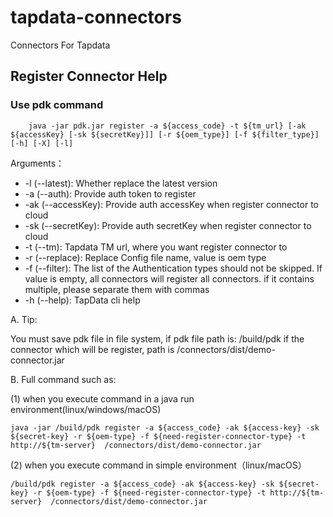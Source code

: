 # tapdata-connectors
Connectors For Tapdata

## Register Connector Help

### Use **pdk** command

```shell
    java -jar pdk.jar register -a ${access_code} -t ${tm_url} [-ak ${accessKey} [-sk ${secretKey}]] [-r ${oem_type}] [-f ${filter_type}] [-h] [-X] [-l]
```

Arguments：
  - -l  (--latest): Whether replace the latest version
  - -a (--auth): Provide auth token to register
  - -ak (--accessKey): Provide auth accessKey when register connector to cloud 
  - -sk (--secretKey): Provide auth secretKey when register connector to cloud 
  - -t (--tm): Tapdata TM url, where you want register connector to
  - -r (--replace): Replace Config file name, value is oem type
  - -f (--filter): The list of the Authentication types should not be skipped. If value is empty, all connectors will register all connectors. if it contains multiple, please separate them with commas
  - -h (--help): TapData cli help
  
A. Tip: 
    
You must save pdk file in file system, if pdk file path is: /build/pdk
if the connector which will be register, path is /connectors/dist/demo-connector.jar

B. Full command such as:

 (1) when you execute command in a java run environment(linux/windows/macOS)

```shell
java -jar /build/pdk register -a ${access_code} -ak ${access-key} -sk ${secret-key} -r ${oem-type} -f ${need-register-connector-type} -t http://${tm-server}  /connectors/dist/demo-connector.jar
```

(2) when you execute command in simple environment（linux/macOS）

```shell
/build/pdk register -a ${access_code} -ak ${access-key} -sk ${secret-key} -r ${oem-type} -f ${need-register-connector-type} -t http://${tm-server}  /connectors/dist/demo-connector.jar
```